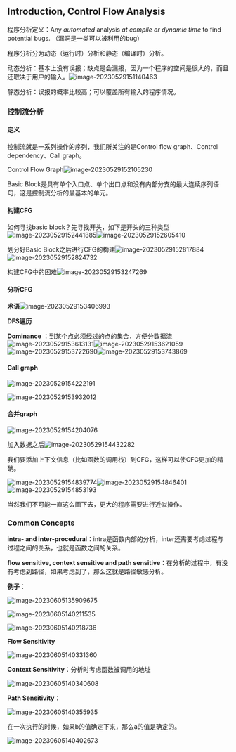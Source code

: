 ## Introduction, Control Flow Analysis

程序分析定义：Any *automated* analysis *at compile or dynamic time* to find potential bugs. （漏洞是一类可以被利用的bug）

程序分析分为动态（运行时）分析和静态（编译时）分析。

动态分析：基本上没有误报；缺点是会漏报，因为一个程序的空间是很大的，而且还取决于用户的输入。![image-20230529151140463](../img/5.25/image-20230529151140463.png)

静态分析：误报的概率比较高；可以覆盖所有输入的程序情况。

### 控制流分析

#### 定义

控制流就是一系列操作的序列，我们所关注的是Control flow graph、Control dependency、Call graph。

Control Flow Graph![image-20230529152105230](../img/5.25/image-20230529152105230.png)

Basic Block是具有单个入口点、单个出口点和没有内部分支的最大连续序列语句，这是控制流分析的最基本的单元。

#### 构建CFG

如何寻找basic block？先寻找开头，如下是开头的三种类型![image-20230529152441885](../img/5.25/image-20230529152441885.png)![image-20230529152605410](../img/5.25/image-20230529152605410.png)

划分好Basic Block之后进行CFG的构建![image-20230529152817884](../img/5.25/image-20230529152817884.png)![image-20230529152824732](../img/5.25/image-20230529152824732.png)

构建CFG中的困难![image-20230529153247269](../img/5.25/image-20230529153247269.png)

#### 分析CFG

**术语**![image-20230529153406993](../img/5.25/image-20230529153406993.png)

**DFS遍历**

**Dominance** ：到某个点必须经过的点的集合，方便分数据流![image-20230529153613131](../img/5.25/image-20230529153613131.png)![image-20230529153621059](../img/5.25/image-20230529153621059.png)![image-20230529153722690](../img/5.25/image-20230529153722690.png)![image-20230529153743869](../img/5.25/image-20230529153743869.png)

#### Call graph

![image-20230529154222191](../img/5.25/image-20230529154222191.png)

![image-20230529153932012](../img/5.25/image-20230529153932012.png)

#### 合并graph
![image-20230529154204076](../img/5.25/image-20230529154204076.png)

加入数据之后![image-20230529154432282](../img/5.25/image-20230529154432282.png)

我们要添加上下文信息（比如函数的调用栈）到CFG，这样可以使CFG更加的精确。

![image-20230529154839774](../img/5.25/image-20230529154839774.png)![image-20230529154846401](../img/5.25/image-20230529154846401.png)![image-20230529154853193](../img/5.25/image-20230529154853193.png)

当然我们不可能一直这么画下去，更大的程序需要进行近似操作。

### Common Concepts

**intra- and inter-procedura**l：intra是函数内部的分析，inter还需要考虑过程与过程之间的关系，也就是函数之间的关系。

**flow sensitive, context sensitive and path sensitive**：在分析的过程中，有没有考虑到路径，如果考虑到了，那么这就是路径敏感分析。

**例子**：

![image-20230605135909675](../img/5.25/image-20230605135909675.png)

![image-20230605140211535](../img/5.25/image-20230605140211535.png)

![image-20230605140218736](../img/5.25/image-20230605140218736.png)

**Flow Sensitivity**

![image-20230605140331360](../img/5.25/image-20230605140331360.png)

**Context Sensitivity**：分析时考虑函数被调用的地址

![image-20230605140340608](../img/5.25/image-20230605140340608.png)

**Path Sensitivity**：

![image-20230605140355935](../img/5.25/image-20230605140355935.png)

在一次执行的时候，如果b的值确定下来，那么a的值是确定的。

![image-20230605140402673](../img/5.25/image-20230605140402673.png)



